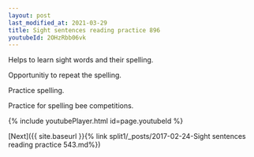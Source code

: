 ```yaml
---
layout: post
last_modified_at: 2021-03-29
title: Sight sentences reading practice 896
youtubeId: 2OHzRbb06vk
---
```

 
 
Helps to learn sight words and their spelling.

Opportunitiy to repeat the spelling. 

Practice spelling. 
 
Practice for spelling bee competitions. 
 
{% include youtubePlayer.html id=page.youtubeId %}
 
 

[Next]({{ site.baseurl }}{% link  split1/_posts/2017-02-24-Sight sentences reading practice 543.md%})
 
